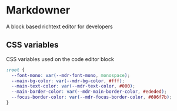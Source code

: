 # Markdowner

A block based richtext editor for developers

## CSS variables

CSS variables used on the code editor block

```scss
:root {
  --font-mono: var(--mdr-font-mono, monospace);
  --main-bg-color: var(--mdr-bg-color, #fff);
  --main-text-color: var(--mdr-text-color, #000);
  --main-border-color: var(--mdr-main-border-color, #ededed);
  --focus-border-color: var(--mdr-focus-border-color, #606f7b);
}
```
